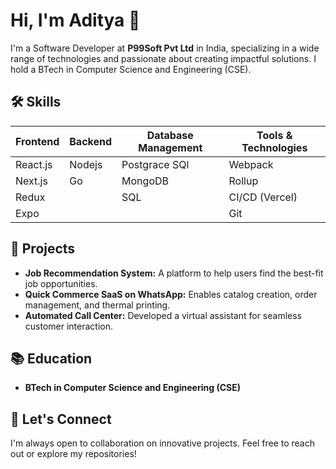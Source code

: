 # Hi, I'm Aditya 👋

I'm a Software Developer at **P99Soft Pvt Ltd** in India, specializing in a wide range of technologies and passionate about creating impactful solutions. I hold a BTech in Computer Science and Engineering (CSE).

## 🛠️ Skills

| Frontend           | Backend              | Database Management | Tools & Technologies  |
|-------------------|---------------------|---------------------|------------------------|
| React.js          | Nodejs| Postgrace SQl           | Webpack                |
| Next.js           | Go                | MongoDB             | Rollup                 |
| Redux             |                   | SQL                  | CI/CD (Vercel)        |
| Expo              |              |                     | Git                    |

## 🚀 Projects

- **Job Recommendation System:** A platform to help users find the best-fit job opportunities.
- **Quick Commerce SaaS on WhatsApp:** Enables catalog creation, order management, and thermal printing.
- **Automated Call Center:** Developed a virtual assistant for seamless customer interaction.

## 📚 Education

- **BTech in Computer Science and Engineering (CSE)**

## 🤝 Let's Connect

I'm always open to collaboration on innovative projects. Feel free to reach out or explore my repositories!
